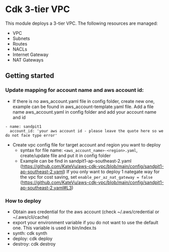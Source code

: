 # Cdk 3-tier VPC
This module deploys a 3-tier VPC. The following resources are managed:
- VPC
- Subnets
- Routes
- NACLs
- Internet Gateway
- NAT Gateways
## Getting started
### Update mapping for account name and aws account id:
- If there is no aws_account.yaml file in config folder, create new one, example can be found in aws_account-template.yaml file.
Add a file name aws_account.yaml in config folder and add your account name and id
```
- name: sandpit1
  account_id: 'your aws account id - please leave the quote here so we do not face type error'
```   
- Create vpc config file for target account and region you want to deploy
  - syntax for file name: `<aws_account_name>-<region>.yaml`, create/update file and put it in config folder
  - Example can be find in sandpit1-ap-southeast-2.yaml (https://github.com/KateVu/aws-cdk-vpc/blob/main/config/sandpit1-ap-southeast-2.yaml)
    If you only want to deploy 1 nategate way for the vpc for cost saving, set `enable_per_az_nat_gateway = false` (https://github.com/KateVu/aws-cdk-vpc/blob/main/config/sandpit1-ap-southeast-2.yaml#L3)

### How to deploy
- Obtain aws credential for the aws account (check ~/.aws/credential or ~/.aws/cli/cache)
- export your environment variable if you do not want to use the default one. This variable is used in bin/index.ts
- synth: cdk synth
- deploy: cdk deploy
- destroy: cdk destroy
